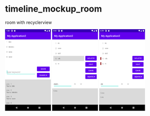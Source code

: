 # timeline_mockup_room
room with recyclerview

<img src="mockup_room.png" alt="mockup screenshot" width="30%" height="30%"> <img src="mockup_search2.png" alt="mockup screenshot" width="30%" height="30%">
<img src="mockup_search3.png" alt="mockup screenshot" width="30%" height="30%">

